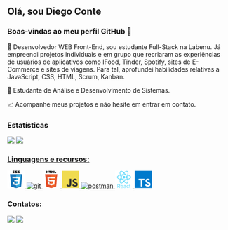 ## Olá, sou Diego Conte 

### Boas-vindas ao meu perfil GitHub 👋

📘 Desenvolvedor WEB Front-End, sou estudante Full-Stack na Labenu. Já empreendi projetos individuais e em grupo que recriaram as experiências de usuários de aplicativos como IFood, Tinder, Spotify, sites de E-Commerce e sites de viagens. Para tal, aprofundei habilidades relativas a JavaScript, CSS, HTML, Scrum, Kanban.

📘 Estudante de Análise e Desenvolvimento de Sistemas.

📈 Acompanhe meus projetos e não hesite em entrar em contato.


### Estatísticas
<div>
<a href="https://github.com/diegocomte">
<img width="40vw" src="https://github-readme-stats.vercel.app/api/top-langs/?username=diegocomte&layout=compact&langs_count=7&theme=dracula"/>
<img width="40vw" src="https://github-readme-stats.vercel.app/api?username=diegocomte&show_icons=true&theme=dracula"/>
</div>
  
<h3 align="left">Linguagens e recursos:</h3>
<p align="left"> <a href="https://www.w3schools.com/css/" target="_blank" rel="noreferrer"> <img src="https://raw.githubusercontent.com/devicons/devicon/master/icons/css3/css3-original-wordmark.svg" alt="css3" width="40" height="40"/> </a> <a href="https://git-scm.com/" target="_blank" rel="noreferrer"> <img src="https://www.vectorlogo.zone/logos/git-scm/git-scm-icon.svg" alt="git" width="40" height="40"/> </a> <a href="https://www.w3.org/html/" target="_blank" rel="noreferrer"> <img src="https://raw.githubusercontent.com/devicons/devicon/master/icons/html5/html5-original-wordmark.svg" alt="html5" width="40" height="40"/> </a> <a href="https://developer.mozilla.org/en-US/docs/Web/JavaScript" target="_blank" rel="noreferrer"> <img src="https://raw.githubusercontent.com/devicons/devicon/master/icons/javascript/javascript-original.svg" alt="javascript" width="40" height="40"/> </a> <a href="https://postman.com" target="_blank" rel="noreferrer"> <img src="https://www.vectorlogo.zone/logos/getpostman/getpostman-icon.svg" alt="postman" width="40" height="40"/> </a> <a href="https://reactjs.org/" target="_blank" rel="noreferrer"> <img src="https://raw.githubusercontent.com/devicons/devicon/master/icons/react/react-original-wordmark.svg" alt="react" width="40" height="40"/> </a> <a href="https://www.typescriptlang.org/" target="_blank" rel="noreferrer"> <img src="https://raw.githubusercontent.com/devicons/devicon/master/icons/typescript/typescript-original.svg" alt="typescript" width="40" height="40"/> </a> </p>

  
### Contatos:
<div>
<a href = "mailto:diegocomte@gmail.com"><img src="https://img.shields.io/badge/Gmail-D14836?style=for-the-badge&logo=gmail&logoColor=white" target="_blank"></a>
<a href="https://www.linkedin.com/in/diego-conte-5b83491a5/" target="_blank"><img src="https://img.shields.io/badge/-LinkedIn-%230077B5?style=for-the-badge&logo=linkedin&logoColor=white" target="_blank"></a>   
</div>
